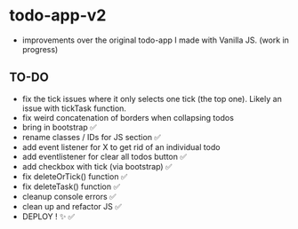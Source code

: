 # todo-app-v2
 * improvements over the original todo-app I made with Vanilla JS. (work in progress) 





## TO-DO  
  * fix the tick issues where it only selects one tick (the top one). Likely an issue with tickTask function. 
  * fix weird concatenation of borders when collapsing todos 
  * bring in bootstrap ✅
  * rename classes / IDs for JS section ✅
  * add event listener for X to get rid of an individual todo 
  * add eventlistener for clear all todos button ✅
  * add checkbox with tick (via bootstrap) ✅
  * fix deleteOrTick() function ✅
  * fix deleteTask() function ✅
  * cleanup console errors ✅
  * clean up and refactor JS ✅
  * DEPLOY ! ✨ ✅
  
